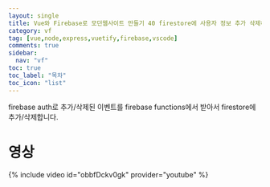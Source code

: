 ```yaml
---
layout: single
title: Vue와 Firebase로 모던웹사이트 만들기 40 firestore에 사용자 정보 추가 삭제하기
category: vf
tag: [vue,node,express,vuetify,firebase,vscode]
comments: true
sidebar:
  nav: "vf"
toc: true
toc_label: "목차"
toc_icon: "list"
---
```


firebase auth로 추가/삭제된 이벤트를 firebase functions에서 받아서 firestore에 추가/삭제합니다.

# 영상

{% include video id="obbfDckv0gk" provider="youtube" %}
